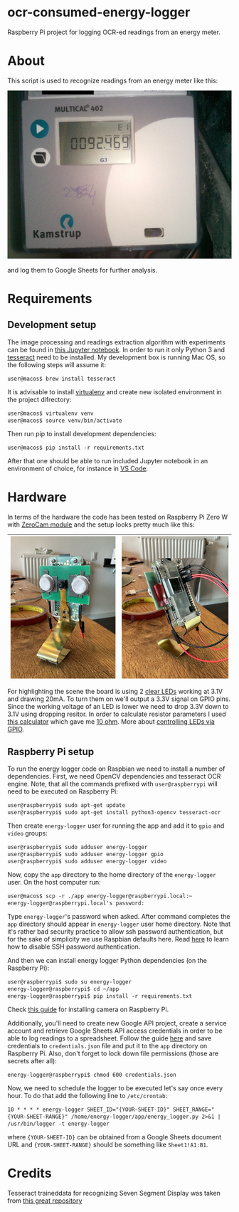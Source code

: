 # ocr-consumed-energy-logger
Raspberry Pi project for logging OCR-ed readings from an energy meter.

# About
This script is used to recognize readings from an energy meter like this:

![Meter](./img/readings-2.jpg)

and log them to Google Sheets for further analysis.

# Requirements

## Development setup

The image processing and readings extraction algorithm with experiments can be found in [this Jupyter notebook](./ocr-notebook.ipynb).
In order to run it only Python 3 and [tesseract](https://tesseract-ocr.github.io) need to be installed. My development box is running Mac OS, so the following steps will assume it:

```console
user@macos$ brew install tesseract
```

It is advisable to install [virtualenv](https://virtualenv.pypa.io) and create new isolated environment in the project difrectory:

```console
user@macos$ virtualenv venv
user@macos$ source venv/bin/activate
```

Then run pip to install development dependencies:

```console
user@macos$ pip install -r requirements.txt
```

After that one should be able to run included Jupyter notebook in an environment of choice, for instance in [VS Code](https://code.visualstudio.com/docs/datascience/jupyter-notebooks).

# Hardware

In terms of the hardware the code has been tested on Raspberry Pi Zero W with [ZeroCam module](https://www.kiwi-electronics.com/en/camera-module-for-raspberry-pi-zero-3882) and the setup looks pretty much like this:

| ![RPi front](./img/rpi-1.jpg) | ![RPi back](./img/rpi-2.jpg) |
| --- | --- |

For highlighting the scene the board is using 2 [clear LEDs](https://www.kiwi-electronics.com/en/3mm-led-clear-white-10-pack-3099) working at 3.1V and drawing 20mA. To turn them on we'll output a 3.3V signal on GPIO pins. Since the working voltage of an LED is lower we need to drop 3.3V down to 3.1V using dropping resitor. In order to calculate resistor parameters I used [this calculator](https://www.pcboard.ca/led-dropping-resistor-calculator) which gave me [10 ohm](https://www.kiwi-electronics.com/en/electronics-parts-components-113/passive-components-211/resistor-10-ohm-1-4-watt-5-10-pack-643). More about [controlling LEDs via GPIO](https://www.freecodecamp.org/news/hello-gpio-blinking-led-using-raspberry-pi-zero-wh-65af81718c14/).

## Raspberry Pi setup

To run the energy logger code on Raspbian we need to install a number of dependencies. First, we need OpenCV dependencies and tesseract OCR engine. Note, that all the commands prefixed with `user@raspberrypi` will need to be executed on Raspberry Pi:

```console
user@raspberrypi$ sudo apt-get update 
user@raspberrypi$ sudo apt-get install python3-opencv tesseract-ocr
```

Then create `energy-logger` user for running the app and add it to `gpio` and `video` groups:

```console
user@raspberrypi$ sudo adduser energy-logger
user@raspberrypi$ sudo adduser energy-logger gpio
user@raspberrypi$ sudo adduser energy-logger video
```

Now, copy the `app` directory to the home directory of the `energy-logger` user. On the host computer run:

```console
user@macos$ scp -r ./app energy-logger@raspberrypi.local:~
energy-logger@raspberrypi.local's password:
```

Type `energy-logger`'s password when asked. After command completes the `app` directory should appear in `energy-logger` user home directory. Note that it's rather bad security practice to allow ssh password authentication, but for the sake of simplicity we use Raspbian defaults here. Read [here](https://www.cyberciti.biz/faq/how-to-disable-ssh-password-login-on-linux/) to learn how to disable SSH password authentication.

And then we can install energy logger Python dependencies (on the Raspberry Pi):

```console
user@raspberrypi$ sudo su energy-logger
energy-logger@raspberrypi$ cd ~/app
energy-logger@raspberrypi$ pip install -r requirements.txt
```

Check [this guide](https://projects.raspberrypi.org/en/projects/getting-started-with-picamera) for installing camera on Raspberry Pi.

Additionally, you'll need to create new Google API project, create a service account and retrieve Google Sheets API access credentials in order to be able to log readings to a spreadsheet. Follow the guide [here](https://robocorp.com/docs/development-guide/google-sheets/interacting-with-google-sheets) and save credentials to `credentials.json` file and put it to the `app` directory on Raspberry Pi. Also, don't forget to lock down file permissions (those are secrets after all):

```console
energy-logger@raspberrypi$ chmod 600 credentials.json
```

Now, we need to schedule the logger to be executed let's say once every hour. To do that add the following line to `/etc/crontab`:

```
10 * * * * energy-logger SHEET_ID="{YOUR-SHEET-ID}" SHEET_RANGE="{YOUR-SHEET-RANGE}" /home/energy-logger/app/energy_logger.py 2>&1 | /usr/bin/logger -t energy-logger
```

where `{YOUR-SHEET-ID}` can be obtained from a Google Sheets document URL and `{YOUR-SHEET-RANGE}` should be something like `Sheet1!A1:B1`.

# Credits
Tesseract traineddata for recognizing Seven Segment Display was taken from [this great repository](https://github.com/Shreeshrii/tessdata_ssd)
